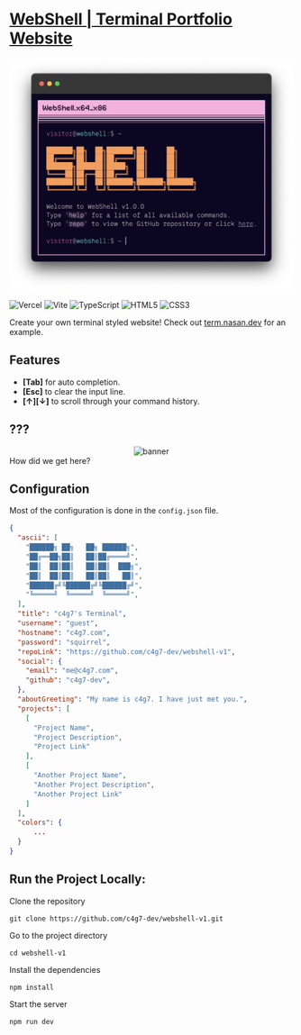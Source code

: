 # [WebShell | Terminal Portfolio Website](https://www.c4g7.com/)

<div align="center">
  <img alt="banner" src="https://raw.githubusercontent.com/c4g7-dev/webshell-v1/main/res/banner.png">
</div>

![Vercel](https://img.shields.io/badge/vercel-%23000000.svg?style=for-the-badge&logo=vercel&logoColor=white)
![Vite](https://img.shields.io/badge/vite-%23646CFF.svg?style=for-the-badge&logo=vite&logoColor=white)
![TypeScript](https://img.shields.io/badge/typescript-%23007ACC.svg?style=for-the-badge&logo=typescript&logoColor=white)
![HTML5](https://img.shields.io/badge/html5-%23E34F26.svg?style=for-the-badge&logo=html5&logoColor=white)
![CSS3](https://img.shields.io/badge/css3-%231572B6.svg?style=for-the-badge&logo=css3&logoColor=white)

Create your own terminal styled website! Check out [term.nasan.dev](https://term.nasan.dev/) for an example.

## Features
* **[Tab]** for auto completion.
* **[Esc]** to clear the input line.
* **[↑][↓]** to scroll through your command history.

## ???
<div align="center">
  <img alt="banner" src="https://raw.githubusercontent.com/nasan016/webshell/main/res/secret.png">
</div>
How did we get here?

## Configuration

Most of the configuration is done in the `config.json` file.

```json
{
  "ascii": [
    "██████╗ ██╗   ██╗ ██████╗",
    "██╔══██╗██║   ██║██╔════╝",
    "██║  ██║██║   ██║██║  ███╗",
    "██║  ██║██║   ██║██║   ██║",
    "██████╔╝╚██████╔╝╚██████╔╝",
    "╚═════╝  ╚═════╝  ╚═════╝",
  ],
  "title": "c4g7's Terminal",
  "username": "guest",
  "hostname": "c4g7.com",
  "password": "squirrel",
  "repoLink": "https://github.com/c4g7-dev/webshell-v1",
  "social": {
    "email": "me@c4g7.com",
    "github": "c4g7-dev",
  },
  "aboutGreeting": "My name is c4g7. I have just met you.",
  "projects": [
    [
      "Project Name",
      "Project Description",
      "Project Link"
    ],
    [
      "Another Project Name",
      "Another Project Description",
      "Another Project Link"
    ]
  ],
  "colors": {
      ...
  }
}
```

## Run the Project Locally:

Clone the repository
```shell
git clone https://github.com/c4g7-dev/webshell-v1.git
```
Go to the project directory
```webshell-v1
cd webshell-v1
```
Install the dependencies
```webshell-v1
npm install
```
Start the server
```webshell-v1
npm run dev
```
